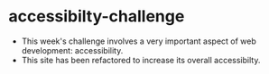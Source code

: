 # accessibilty-challenge
- This week's challenge involves a very important aspect of web development: accessibility.
- This site has been refactored to increase its overall accessibilty.
